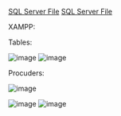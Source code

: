 [SQL Server File](SQL_Server/retsepti_raamat.sql)
[SQL Server File](XAMPP/retsepti_raamat.sql)

XAMPP:

Tables:

![image](https://github.com/user-attachments/assets/ead0bc84-8c32-4121-99f5-2a093579ec0f)
![image](https://github.com/user-attachments/assets/338e5241-9893-471d-a5ab-464a5eafe8cc)

Procuders:

![image](https://github.com/user-attachments/assets/42a901d9-7ba6-4e60-91c1-382f4e728991)

![image](https://github.com/user-attachments/assets/66296244-ce5c-42fb-8195-505206497073)
![image](https://github.com/user-attachments/assets/9d222822-f03a-411f-bbf4-d4c51d31040f)
